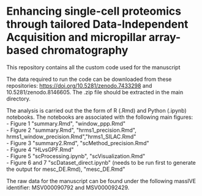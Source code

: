 # Enhancing single-cell proteomics through tailored Data-Independent Acquisition and micropillar array-based chromatography

This repository contains all the custom code used for the manuscript 

The data required to run the code can be downloaded from these repositories: https://doi.org/10.5281/zenodo.7433298 and 10.5281/zenodo.8146605. The .zip file should be extracted in the main directory.

The analysis is carried out the the form of R (.Rmd) and Python (.ipynb) notebooks. The notebooks are associated with the following main figures: <br />
    - Figure 1  "summary.Rmd", "window_ppp.Rmd" <br />
    - Figure 2  "summary.Rmd", "hrms1_precision.Rmd", hrms1_window_precision.Rmd","hrms1_SILAC.Rmd" <br />
    - Figure 3  "summary2.Rmd", "scMethod_precision.Rmd" <br />
    - Figure 4  "HLvsGPF.Rmd" <br />
    - Figure 5  "scProcessing.ipynb", "scVisualization.Rmd" <br />
    - Figure 6 and 7  "scDataset_direct.ipynb" (needs to be run first to generate the output for mesc_DE.Rmd), "mesc_DE.Rmd" <br />

The raw data for the manuscript can be found under the following massIVE identifier: MSV000090792 and MSV000092429.
